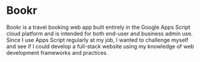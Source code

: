 # Bookr

Bookr is a travel booking web app built entirely in the Google Apps Script cloud platform and is intended for both end-user and business admin use. Since I use Apps Script regularly at my job, I wanted to challenge myself and see if I could develop a full-stack website using my knowledge of web development frameworks and practices.